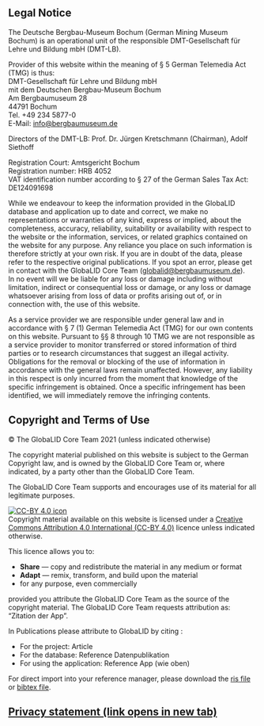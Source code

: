 ## Legal Notice

The Deutsche Bergbau-Museum Bochum (German Mining Museum Bochum) is an
operational unit of the responsible DMT-Gesellschaft für Lehre und
Bildung mbH (DMT-LB).

Provider of this website within the meaning of § 5 German Telemedia Act
(TMG) is thus:  
DMT-Gesellschaft für Lehre und Bildung mbH  
mit dem Deutschen Bergbau-Museum Bochum  
Am Bergbaumuseum 28  
44791 Bochum  
Tel. +49 234 5877-0  
E-Mail: <info@bergbaumuseum.de>

Directors of the DMT-LB: Prof. Dr. Jürgen Kretschmann (Chairman), Adolf
Siethoff

Registration Court: Amtsgericht Bochum  
Registration number: HRB 4052  
VAT identification number according to § 27 of the German Sales Tax Act:
DE124091698

While we endeavour to keep the information provided in the GlobaLID
database and application up to date and correct, we make no
representations or warranties of any kind, express or implied, about the
completeness, accuracy, reliability, suitability or availability with
respect to the website or the information, services, or related graphics
contained on the website for any purpose. Any reliance you place on such
information is therefore strictly at your own risk. If you are in doubt
of the data, please refer to the respective original publications. If
you spot an error, please get in contact with the GlobaLID Core Team
(<globalid@bergbaumuseum.de>).  
In no event will we be liable for any loss or damage including without
limitation, indirect or consequential loss or damage, or any loss or
damage whatsoever arising from loss of data or profits arising out of,
or in connection with, the use of this website.

As a service provider we are responsible under general law and in
accordance with § 7 (1) German Telemedia Act (TMG) for our own contents
on this website. Pursuant to §§ 8 through 10 TMG we are not responsible
as a service provider to monitor transferred or stored information of
third parties or to research circumstances that suggest an illegal
activity.  
Obligations for the removal or blocking of the use of information in
accordance with the general laws remain unaffected. However, any
liability in this respect is only incurred from the moment that
knowledge of the specific infringement is obtained. Once a specific
infringement has been identified, we will immediately remove the
infringing contents.

## Copyright and Terms of Use

© The GlobaLID Core Team 2021 (unless indicated otherwise)

The copyright material published on this website is subject to the
German Copyright law, and is owned by the GlobaLID Core Team or, where
indicated, by a party other than the GlobaLID Core Team.

The GlobaLID Core Team supports and encourages use of its material for
all legitimate purposes.

[![CC-BY 4.0
icon](https://i.creativecommons.org/l/by/4.0/88x31.png)](http://creativecommons.org/licenses/by/4.0/)  
Copyright material available on this website is licensed under a
[Creative Commons Attribution 4.0 International (CC-BY
4.0)](https://creativecommons.org/licenses/by/4.0/) licence unless
indicated otherwise.

This licence allows you to:

-   **Share** — copy and redistribute the material in any medium or
    format
-   **Adapt** — remix, transform, and build upon the material
-   for any purpose, even commercially

provided you attribute the GlobaLID Core Team as the source of the
copyright material. The GlobaLID Core Team requests attribution as:  
“Zitation der App”.

In Publications please attribute to GlobaLID by citing :

-   For the project: Article
-   For the database: Reference Datenpublikation
-   For using the application: Reference App (wie oben)

For direct import into your reference manager, please download the [ris
file](Link) or [bibtex file](Link).

## [Privacy statement (link opens in new tab)](https://dse.cortina-consult.com/privacy/6140aab59b531)
